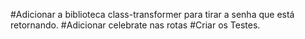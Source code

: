 #Adicionar a biblioteca class-transformer para tirar a senha que está retornando.
#Adicionar celebrate nas rotas
#Criar os Testes.
